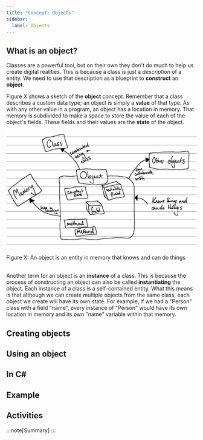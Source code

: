 ```yaml
---
title: "Concept: Objects"
sidebar:
  label: Objects
---
```


## What is an object?

Classes are a powerful tool, but on their own they don't do much to help us create digital realities.
This is because a class is just a *description* of a entity.
We need to use that description as a blueprint to **construct** an **object**.

Figure X shows a sketch of the **object** concept.
Remember that a class describes a custom data type; an object is simply a **value** of that type.
As with any other value in a program, an object has a location in memory.
That memory is subdivided to make a space to store the value of each of the object's fields.
These fields and their values are the **state** of the object.

![Figure X](./images/object-concept.png)
<div class="caption"><span class="caption-figure-nbr">Figure X: </span>An object is an entity in memory that knows and can do things</div><br/>
<!-- TODO: remake concept diagram properly -->

Another term for an object is an **instance** of a class.
This is because the process of constructing an object can also be called **instantiating** the object.
Each instance of a class is a self-contained entity.
What this means is that although we can create multiple objects from the same class, each object we create will have its own state.
For example, if we had a "Person" class with a field "name", every instance of "Person" would have its own location in memory and its own "name" variable within that memory.


<!--
* you can think of an object as a big blob of memory that contains values and functionality (it's not actually, but we can use this abstraction to help us think about it)
 -->

## Creating objects



## Using an object
<!--
* but if an object is just a big blob of data and methods, how do we actually use it?
* the code in an object doesn't run in sequence (just like procedural code with methods don't run in sequence) -- call forward to the "looking inside" section?
-->

## In C#

<!-- 
* syntax for creating a new instance of an object
* syntax for using a field, assuming it's public
* syntax for calling a method, assuming it's public
* syntax for using a property (read and write), assuming it's public and has both parts
 -->

## Example
<!-- 
* class from classes concept, creating and using it
 -->

## Activities

:::note[Summary]
:::
